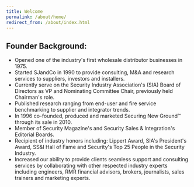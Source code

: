 ```yaml
---
title: Welcome
permalink: /about/home/
redirect_from: /about/index.html
---
```


<div class="container">
    <div class="row">
        <div class="col-md-6">
            <h2>Founder Background:</h2>	
            <ul>
                <li>Opened one of the industry's first wholesale distributor businesses in 1975.</li>
                <li>Started SJandCo in 1990 to provide consulting, M&A and research services to suppliers, investors and installers.</li>
                <li>Currently serve on the Security Industry Association's (SIA) Board of Directors as VP and Nominating Committee Chair, previously held Chairman's role.	</li>
                <li>Published research ranging from end-user and fire service benchmarking to supplier and integrator trends.</li>
                <li>In 1996 co-founded, produced and marketed Securing New Ground™ through its sale in 2010.</li>	
                <li>Member of Security Magazine's and Security Sales & Integration's Editorial Boards.</li>	
                <li>Recipient of industry honors including: Lippert Award, SIA's President's Award, SS&I Hall of Fame and Security's Top 25 People in the Security Industry.</li>
                <li>Increased our ability to provide clients seamless support and consulting services by collaborating with other respected industry experts including engineers, RMR financial advisors, brokers, journalists, sales trainers and marketing experts.</li>
            </ul>
        </div>
    </div>
</div>